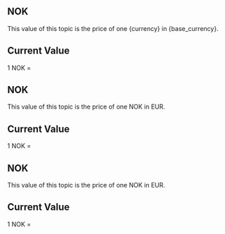 ## NOK

This value of this topic is the price of one {currency} in {base_currency}.

## Current Value

1 NOK = <Topic topic="finance/stock-exchange/currency/NOK/EUR" decimals="3" unit="EUR"/>

## NOK

This value of this topic is the price of one NOK in EUR.

## Current Value

1 NOK = <Topic topic="finance/stock-exchange/currency/NOK/EUR" decimals="3" unit="EUR"/>

## NOK

This value of this topic is the price of one NOK in EUR.

## Current Value

1 NOK = <Topic topic="finance/stock-exchange/currency/NOK/EUR" decimals="3" unit="EUR"/>

